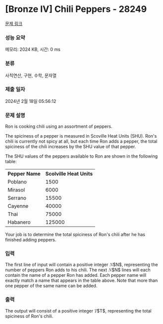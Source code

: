 # [Bronze IV] Chili Peppers - 28249 

[문제 링크](https://www.acmicpc.net/problem/28249) 

### 성능 요약

메모리: 2024 KB, 시간: 0 ms

### 분류

사칙연산, 구현, 수학, 문자열

### 제출 일자

2024년 2월 18일 05:56:12

### 문제 설명

<p>Ron is cooking chili using an assortment of peppers.</p>

<p>The spiciness of a pepper is measured in Scoville Heat Units (SHU). Ron's chili is currently not spicy at all, but each time Ron adds a pepper, the total spiciness of the chili increases by the SHU value of that pepper.</p>

<p>The SHU values of the peppers available to Ron are shown in the following table:</p>

<table class="table table-bordered table-center-30 th-center td-center">
	<tbody>
		<tr>
			<th>Pepper Name</th>
			<th>Scolville Heat Units</th>
		</tr>
		<tr>
			<td>Poblano</td>
			<td>1500</td>
		</tr>
		<tr>
			<td>Mirasol</td>
			<td>6000</td>
		</tr>
		<tr>
			<td>Serrano</td>
			<td>15500</td>
		</tr>
		<tr>
			<td>Cayenne</td>
			<td>40000</td>
		</tr>
		<tr>
			<td>Thai</td>
			<td>75000</td>
		</tr>
		<tr>
			<td>Habanero</td>
			<td>125000</td>
		</tr>
	</tbody>
</table>

<p>Your job is to determine the total spiciness of Ron's chili after he has finished adding peppers.</p>

### 입력 

 <p>The first line of input will contain a positive integer <mjx-container class="MathJax" jax="CHTML" style="font-size: 99.9%; position: relative;"><mjx-math class="MJX-TEX" aria-hidden="true"><mjx-mi class="mjx-i"><mjx-c class="mjx-c1D441 TEX-I"></mjx-c></mjx-mi></mjx-math><mjx-assistive-mml unselectable="on" display="inline"><math xmlns="http://www.w3.org/1998/Math/MathML"><mi>N</mi></math></mjx-assistive-mml><span aria-hidden="true" class="no-mathjax mjx-copytext">$N$</span></mjx-container>, representing the number of peppers Ron adds to his chili. The next <mjx-container class="MathJax" jax="CHTML" style="font-size: 99.9%; position: relative;"><mjx-math class="MJX-TEX" aria-hidden="true"><mjx-mi class="mjx-i"><mjx-c class="mjx-c1D441 TEX-I"></mjx-c></mjx-mi></mjx-math><mjx-assistive-mml unselectable="on" display="inline"><math xmlns="http://www.w3.org/1998/Math/MathML"><mi>N</mi></math></mjx-assistive-mml><span aria-hidden="true" class="no-mathjax mjx-copytext">$N$</span></mjx-container> lines will each contain the name of a pepper Ron has added. Each pepper name will exactly match a name that appears in the table above. Note that more than one pepper of the same name can be added.</p>

### 출력 

 <p>The output will consist of a positive integer <mjx-container class="MathJax" jax="CHTML" style="font-size: 99.9%; position: relative;"><mjx-math class="MJX-TEX" aria-hidden="true"><mjx-mi class="mjx-i"><mjx-c class="mjx-c1D447 TEX-I"></mjx-c></mjx-mi></mjx-math><mjx-assistive-mml unselectable="on" display="inline"><math xmlns="http://www.w3.org/1998/Math/MathML"><mi>T</mi></math></mjx-assistive-mml><span aria-hidden="true" class="no-mathjax mjx-copytext">$T$</span></mjx-container>, representing the total spiciness of Ron's chili.</p>

